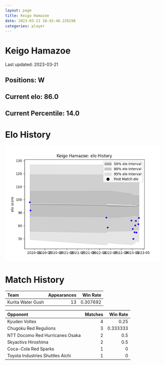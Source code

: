 ```yaml
---  
layout: page  
title: Keigo Hamazoe  
date: 2023-03-21 18:43:48.226198  
categories: player  
---
```

# Keigo Hamazoe


Last updated: 2023-03-21
## Positions: W

## Current elo: 86.0

## Current Percentile: 14.0

# Elo History


![elo history](history_KeigoHamazoe.png)
# Match History


| Team              |   Appearances |   Win Rate |
|:------------------|--------------:|-----------:|
| Kurita Water Gush |            13 |   0.307692 |

| Opponent                         |   Matches |   Win Rate |
|:---------------------------------|----------:|-----------:|
| Kyuden Voltex                    |         4 |   0.25     |
| Chugoku Red Regulions            |         3 |   0.333333 |
| NTT Docomo Red Hurricanes Osaka  |         2 |   0.5      |
| Skyactivs Hiroshima              |         2 |   0.5      |
| Coca-Cola Red Sparks             |         1 |   0        |
| Toyota Industries Shuttles Aichi |         1 |   0        |
